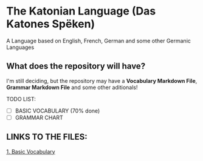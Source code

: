 # The Katonian Language (Das Katones Spëken)
A Language based on English, French, German and some other Germanic Languages

## What does the repository will have?

I'm still deciding, but the repository may have a **Vocabulary Markdown File**, **Grammar Markdown File** and some other aditionals!

TODO LIST:
- [ ] BASIC VOCABULARY (70% done)
- [ ] GRAMMAR CHART

## LINKS TO THE FILES:
[1. Basic Vocabulary](https://github.com/Katdotbrush/Katonian-Language/blob/main/basic-vocabulary.md)
